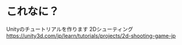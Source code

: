 # これなに？
Unityのチュートリアルを作ります
2Dシューティング
https://unity3d.com/jp/learn/tutorials/projects/2d-shooting-game-jp


